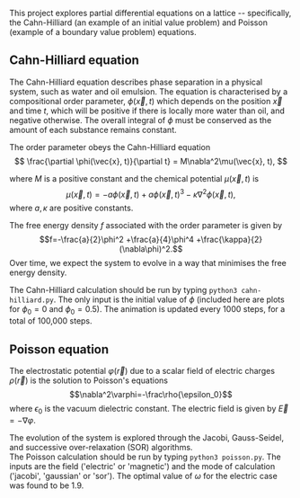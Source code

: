This project explores partial differential equations on a lattice 
-- specifically, the Cahn-Hilliard (an example of an initial value problem)
and Poisson (example of a boundary value problem) equations.

## Cahn-Hilliard equation ##
The Cahn-Hilliard equation describes phase separation in a physical system,
such as water and oil emulsion. The equation is characterised by a
compositional order parameter, $\phi(\vec x, t)$ which depends on the position
$\vec x$ and time $t$, which will be positive if there is locally more
water than oil, and negative otherwise. The overall integral of $\phi$ must 
be conserved as the amount of each substance remains constant.

The order parameter obeys the Cahn-Hilliard equation
$$ \frac{\partial \phi(\vec{x}, t)}{\partial t} = M\nabla^2\mu(\vec{x}, t), $$

where $M$ is a positive constant and the chemical potential $\mu(\vec x, t)$
is $$\mu(\vec x, t) = -a\phi(\vec x, t)+a\phi(\vec x, t)^3 -\kappa\nabla^2\phi(\vec x, t),$$
where $a,\kappa$ are positive constants.

The free energy density $f$ associated with the order parameter is given by
$$f=-\frac{a}{2}\phi^2 +\frac{a}{4}\phi^4 +\frac{\kappa}{2}(\nabla\phi)^2.$$
Over time, we expect the system to evolve in a way that minimises the free energy density.

The Cahn-Hilliard calculation should be run by typing `python3 cahn-hilliard.py`.
The only input is the initial value of $\phi$ (included here are plots for $\phi_0=0$ and $\phi_0=0.5$). The animation is updated every 1000 steps, for a total of 100,000 steps.

## Poisson equation ##
The electrostatic potential $\varphi(\vec r)$ due to a scalar field of electric
charges $\rho(\vec r)$ is the solution to Poisson's equations
$$\nabla^2\varphi=-\frac\rho{\epsilon_0}$$
where $\epsilon_0$ is the vacuum dielectric constant. The electric field is given by $\vec E=-\nabla\varphi$. 

The evolution of the system is explored through the Jacobi, Gauss-Seidel, and
successive over-relaxation (SOR) algorithms.  
The Poisson calculation should be run by typing `python3 poisson.py`.
The inputs are the field ('electric' or 'magnetic') and the mode of calculation ('jacobi', 'gaussian' or 'sor').
The optimal value of $\omega$ for the electric case was found to be 1.9.

